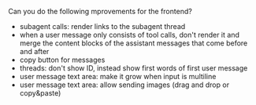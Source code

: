 Can you do the following mprovements for the frontend?
- subagent calls: render links to the subagent thread
- when a user message only consists of tool calls, don't render it and merge the content blocks of the assistant messages that come before and after
- copy button for messages
- threads: don't show ID, instead show first words of first user message
- user message text area: make it grow when input is multiline
- user message text area: allow sending images (drag and drop or copy&paste)